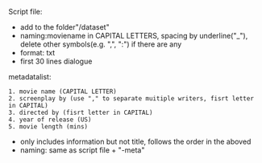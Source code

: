 Script file:

+ add to the folder"/dataset"
+ naming:moviename in CAPITAL LETTERS, spacing by underline("_"), delete other symbols(e.g. ",", ":") if there are any
+ format: txt
+ first 30 lines dialogue


metadatalist:
```
1. movie name (CAPITAL LETTER)
2. screenplay by (use "," to separate muitiple writers, fisrt letter in CAPITAL)
3. directed by (fisrt letter in CAPITAL)
4. year of release (US)
5. movie length (mins)
```
+ only includes information but not title, follows the order in the aboved
+ naming: same as script file + "-meta"
